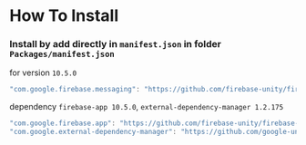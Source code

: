 # How To Install

### Install by add directly in `manifest.json` in folder `Packages/manifest.json`


for version `10.5.0`
```csharp
"com.google.firebase.messaging": "https://github.com/firebase-unity/firebase-messaging.git#10.5.0",
```


dependency `firebase-app 10.5.0`, `external-dependency-manager 1.2.175`
```csharp
"com.google.firebase.app": "https://github.com/firebase-unity/firebase-app.git#10.5.0",
"com.google.external-dependency-manager": "https://github.com/google-unity/external-dependency-manager.git#1.2.175",
```
